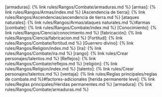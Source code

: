 [armaduras]: {% link rules/Rangos/Combate/armaduras.md %}
[armas]: {% link rules/Rangos/Armas/index.md %}
[Ascendencia de tierra]: {% link rules/Rangos/Ascendencias/ascendencia de tierra.md %}
[ataques naturales]: {% link rules/Rangos/Armas/ataques naturales.md %}#armas
[combate]: {% link rules/Rangos/Combate/index.md %}
[Conocimiento]: {% link rules/Rangos/Ciencia/conocimiento.md %}
[fabricación]: {% link rules/Rangos/Ciencia/fabricacion.md %}
[Fortitud]: {% link rules/Rangos/Combate/fortitud.md %}
[Guerrero divino]: {% link rules/Rangos/Religion/index.md %}
[Ira]: {% link rules/Rangos/Combate/ira.md %}
[rango]: {% link rules/Crear personajes/talentos.md %}
[Reflejos]: {% link rules/Rangos/Combate/reflejos.md %}
[religión]: {% link rules/Rangos/Religion/index.md %}
[talento]:  {% link rules/Crear personajes/talentos.md %}
[ventaja]:  {% link rules/Reglas principales/reglas de combate.md %}#factores-adicionales
[herida permanente leve]: {% link rules/Reglas principales/Heridas permanentes.md %}
[armadura]: {% link rules/Rangos/Combate/armaduras.md %}
